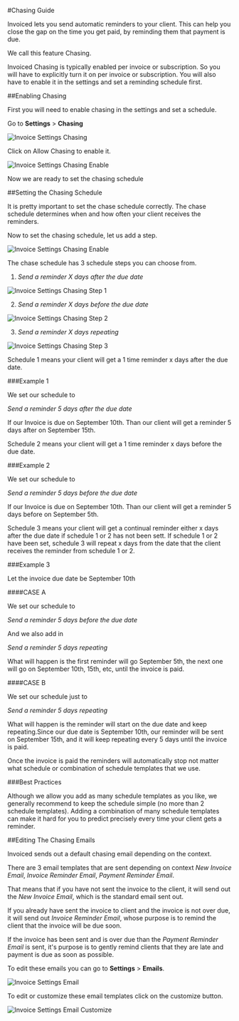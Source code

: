 #Chasing Guide

Invoiced lets you send automatic reminders to your client.  This can help you close the gap on the time you get paid, by reminding them that payment is due.

We call this feature Chasing. 

Invoiced Chasing is typically enabled per invoice or subscription.  So you will have to explicitly turn it on per invoice or subscription.  You will also have to enable it in the settings and set a reminding schedule first.

##Enabling Chasing

First you will need to enable chasing in the settings and set a schedule.

Go to **Settings** > **Chasing**

![Invoice Settings Chasing](../img/invoice-setting-chasing.png)

Click on Allow Chasing to enable it.

![Invoice Settings Chasing Enable](../img/invoice-setting-chasing-enable.png)

Now we are ready to set the chasing schedule

##Setting the Chasing Schedule

It is pretty important to set the chase schedule correctly.  The chase schedule determines when and how often your client receives the reminders.

Now to set the chasing schedule, let us add a step.

![Invoice Settings Chasing Enable](../img/invoice-setting-chasing-add-step.png)

The chase schedule has 3 schedule steps you can choose from.

1. *Send a reminder X days after the due date*

![Invoice Settings Chasing Step 1](../img/invoice-setting-chasing-step-1.png)

2. *Send a reminder X days before the due date*

![Invoice Settings Chasing Step 2](../img/invoice-setting-chasing-step-2.png)

3. *Send a reminder X days repeating*

![Invoice Settings Chasing Step 3](../img/invoice-setting-chasing-step-3.png)

Schedule 1 means your client will get a 1 time reminder x days after the due date.

###Example 1

We set our schedule to

*Send a reminder 5 days after the due date*

If our Invoice is due on September 10th.  Than our client will get a reminder 5 days after on September 15th.

Schedule 2 means your client will get a 1 time reminder x days before the due date.

###Example 2

We set our schedule to

*Send a reminder 5 days before the due date*

If our Invoice is due on September 10th.  Than our client will get a reminder 5 days before on September 5th.

Schedule 3 means your client will get a continual reminder either x days after the due date if schedule 1 or 2 has not been sett.  If schedule 1 or 2 have been set, schedule 3 will repeat x days from the date that the client receives the reminder from schedule 1 or 2.

###Example 3

Let the invoice due date be September 10th

####CASE A

We set our schedule to

*Send a reminder 5 days before the due date*

And we also add in

*Send a reminder 5 days repeating*

What will happen is the first reminder will go September 5th, the next one will go on September 10th, 15th, etc, until the invoice is paid.

####CASE B

We set our schedule just to 

*Send a reminder 5 days repeating*

What will happen is the reminder will start on the due date and keep repeating.Since our due date is September 10th, our reminder will be sent on September 15th, and it will keep repeating every 5 days until the invoice is paid.

Once the invoice is paid the reminders will automatically stop not matter what schedule or combination of schedule templates that we use.

###Best Practices

Although we allow you add as many schedule templates as you like, we generally recommend to keep the schedule simple (no more than 2 schedule templates).   Adding a combination of many schedule templates can make it hard for you to predict precisely every time your client gets a reminder. 

##Editing The Chasing Emails

Invoiced sends out a default chasing email depending on the context.  

There are 3 email templates that are sent depending on context *New Invoice Email*, *Invoice Reminder Email*, *Payment Reminder Email*.

That means that if you have not sent the invoice to the client, it will send out the *New Invoice Email*, which is the standard email sent out.

If you already have sent the invoice to client and the invoice is not over due, it will send out *Invoice Reminder Email*, whose purpose is to remind the client that the invoice will be due soon.

If the invoice has been sent and is over due than the *Payment Reminder Email* is sent, it's purpose is to gently remind clients that they are late and payment is due as soon as possible.

To edit these emails you can go to **Settings** > **Emails**.

![Invoice Settings Email](../img/invoice-setting-emails.png)

To edit or customize these email templates click on the customize button.

![Invoice Settings Email Customize](../img/invoice-setting-emails-customize.png)

